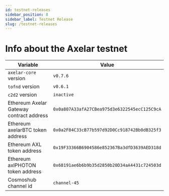 ```yaml
---
id: testnet-releases
sidebar_position: 8
sidebar_label: Testnet Release
slug: /testnet-releases
---
```


# Info about the Axelar testnet

Variable  | Value
------------- | -------------
`axelar-core` version | `v0.7.6`
`tofnd` version | `v0.6.1`
`c2d2` version | `inactive`
Ethereum Axelar Gateway contract address | `0x0a807A33afA27CBea975d3e6322545ecC125C9cA`
Ethereum axelarBTC token address | `0x0a2F84C33cB77b597d92D0Cc918742Bb0dB325f3`
Ethereum AXL token address | `0x19F33366B6904586e852367Ba3dfD3639AED318d`
Ethereum axlPHOTON token address | `0x68191ae6b6b9b35d2850b20D34aA4431c724503d`
Cosmoshub channel id | `channel-45`
